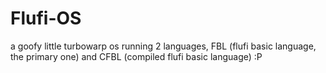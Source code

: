 # Flufi-OS
a goofy little turbowarp os running 2 languages, FBL (flufi basic language, the primary one) and CFBL (compiled flufi basic language) :P
